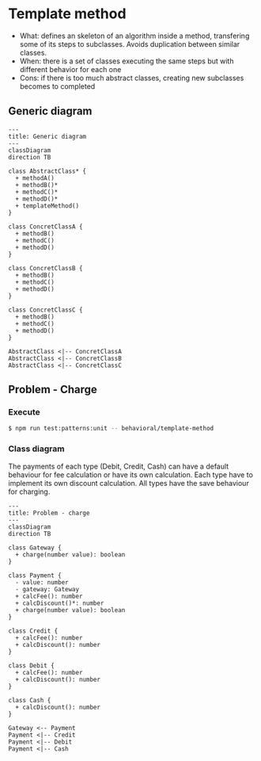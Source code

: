 # Template method

- What: defines an skeleton of an algorithm inside a method, transfering some of its steps to subclasses. Avoids duplication between similar classes.
- When: there is a set of classes executing the same steps but with different behavior for each one
- Cons: if there is too much abstract classes, creating new subclasses becomes to completed

## Generic diagram

```mermaid
---
title: Generic diagram
---
classDiagram
direction TB

class AbstractClass* {
  + methodA()
  + methodB()*
  + methodC()*
  + methodD()*
  + templateMethod()
}

class ConcretClassA {
  + methodB()
  + methodC()
  + methodD()
}

class ConcretClassB {
  + methodB()
  + methodC()
  + methodD()
}

class ConcretClassC {
  + methodB()
  + methodC()
  + methodD()
}

AbstractClass <|-- ConcretClassA
AbstractClass <|-- ConcretClassB
AbstractClass <|-- ConcretClassC

```

## Problem - Charge

### Execute

```bash
$ npm run test:patterns:unit -- behavioral/template-method
```

### Class diagram

The payments of each type (Debit, Credit, Cash) can have a default behaviour for fee calculation or have its own calculation. Each type have to implement its own discount calculation. All types have the save behaviour for charging.

```mermaid
---
title: Problem - charge
---
classDiagram
direction TB

class Gateway {
  + charge(number value): boolean
}

class Payment {
  - value: number
  - gateway: Gateway
  + calcFee(): number
  + calcDiscount()*: number
  + charge(number value): boolean
}

class Credit {
  + calcFee(): number
  + calcDiscount(): number
}

class Debit {
  + calcFee(): number
  + calcDiscount(): number
}

class Cash {
  + calcDiscount(): number
}

Gateway <-- Payment
Payment <|-- Credit
Payment <|-- Debit
Payment <|-- Cash
```
